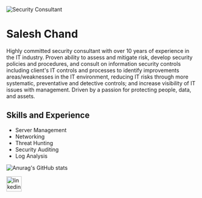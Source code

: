 ![Security Consultant](https://images.unsplash.com/photo-1561736778-92e52a7769ef?ixlib=rb-1.2.1&ixid=MnwxMjA3fDB8MHxwaG90by1wYWdlfHx8fGVufDB8fHx8&auto=format&fit=crop&w=870&q=80)

# Salesh Chand
Highly committed security consultant with over 10 years of experience in the IT industry. Proven ability to assess and mitigate risk, develop security policies and procedures, and consult on information security controls including client's IT controls and processes to identify improvements areas/weaknesses in the IT environment, reducing IT risks through more systematic, preventative and detective controls; and increase visibility of IT issues with management. Driven by a passion for protecting people, data, and assets.

## Skills and Experience
* Server Management
* Networking
* Threat Hunting
* Security Auditing
* Log Analysis

![Anurag's GitHub stats](https://github-readme-stats.vercel.app/api?username=sa1esh&show_icons=true&theme=radical)


[<img src='https://cdn.jsdelivr.net/npm/simple-icons@3.0.1/icons/linkedin.svg' alt='linkedin' height='40'>](https://www.linkedin.com/in/salesh-chand-88978966//)  











